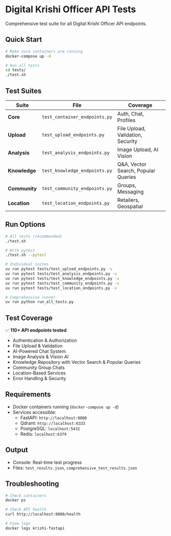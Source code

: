 # Digital Krishi Officer API Tests

Comprehensive test suite for all Digital Krishi Officer API endpoints.

## Quick Start

```bash
# Make sure containers are running
docker-compose up -d

# Run all tests
cd tests/
./test.sh
```

## Test Suites

| **Suite** | **File** | **Coverage** |
|-----------|----------|-------------|
| **Core** | `test_container_endpoints.py` | Auth, Chat, Profiles |
| **Upload** | `test_upload_endpoints.py` | File Upload, Validation, Security |
| **Analysis** | `test_analysis_endpoints.py` | Image Upload, AI Vision |
| **Knowledge** | `test_knowledge_endpoints.py` | Q&A, Vector Search, Popular Queries |
| **Community** | `test_community_endpoints.py` | Groups, Messaging |
| **Location** | `test_location_endpoints.py` | Retailers, Geospatial |

## Run Options

```bash
# All tests (recommended)
./test.sh

# With pytest
./test.sh --pytest

# Individual suites
uv run pytest tests/test_upload_endpoints.py -v
uv run pytest tests/test_analysis_endpoints.py -v
uv run pytest tests/test_knowledge_endpoints.py -v
uv run pytest tests/test_community_endpoints.py -v
uv run pytest tests/test_location_endpoints.py -v

# Comprehensive runner
uv run python run_all_tests.py
```

## Test Coverage

✅ **110+ API endpoints tested**
- Authentication & Authorization
- File Upload & Validation
- AI-Powered Chat System
- Image Analysis & Vision AI
- Knowledge Repository with Vector Search & Popular Queries
- Community Group Chats
- Location-Based Services
- Error Handling & Security

## Requirements

- Docker containers running (`docker-compose up -d`)
- Services accessible:
  - FastAPI: `http://localhost:8000`
  - Qdrant: `http://localhost:6333`
  - PostgreSQL: `localhost:5432`
  - Redis: `localhost:6379`

## Output

- Console: Real-time test progress
- Files: `test_results.json`, `comprehensive_test_results.json`

## Troubleshooting

```bash
# Check containers
docker ps

# Check API health
curl http://localhost:8000/health

# View logs
docker logs krishi-fastapi
```